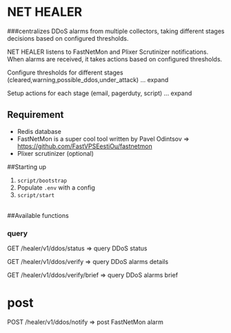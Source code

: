# NET HEALER 
###centralizes DDoS alarms from multiple collectors, taking different stages decisions based on configured thresholds.

NET HEALER listens to FastNetMon and Plixer Scrutinizer notifications.
When alarms are received, it takes actions based on configured thresholds.

Configure thresholds for different stages (cleared,warning,possible_ddos,under_attack)
... expand

Setup actions for each stage (email, pagerduty, script)
... expand


## Requirement
- Redis database
- FastNetMon is a super cool tool written by Pavel Odintsov => https://github.com/FastVPSEestiOu/fastnetmon
- Plixer scrutinizer (optional)

##Starting up

1. `script/bootstrap`
2. Populate `.env` with a config
3. `script/start`

<br>
##Available functions

### query
GET /healer/v1/ddos/status => query DDoS status

GET /healer/v1/ddos/verify => query DDoS alarms details

GET /healer/v1/ddos/verify/brief => query DDoS alarms brief

# post
POST /healer/v1/ddos/notify => post FastNetMon alarm
